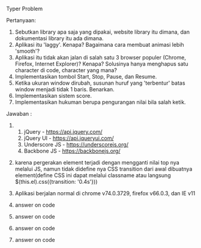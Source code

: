 Typer Problem   
    
Pertanyaan:   
1. Sebutkan library apa saja yang dipakai, website library itu dimana, dan dokumentasi library itu ada dimana.    
2. Aplikasi itu 'laggy'. Kenapa? Bagaimana cara membuat animasi lebih 'smooth'?    
3. Aplikasi itu tidak akan jalan di salah satu 3 browser populer (Chrome, Firefox, Internet Explorer)? Kenapa? Solusinya hanya menghapus satu character di code, character yang mana?    
4. Implementasikan tombol Start, Stop, Pause, dan Resume.   
5. Ketika ukuran window dirubah, susunan huruf yang 'terbentur' batas window menjadi tidak 1 baris. Benarkan.    
6. Implementasikan sistem score.   
7. Implementasikan hukuman berupa pengurangan nilai bila salah ketik.

Jawaban :
1.	1. jQuery - https://api.jquery.com/
  	2. jQuery UI - https://api.jqueryui.com/
  	3. Underscore JS - https://underscorejs.org/
  	4. Backbone JS - https://backbonejs.org/

2. karena pergerakan element terjadi dengan mengganti nilai top nya melalui JS, namun tidak didefine nya CSS transition dari awal dibuatnya element(define CSS ini dapat melalui classname atau langsung $(this.el).css({transition: '0.4s'}))

3. Aplikasi berjalan normal di chrome v74.0.3729, firefox v66.0.3, dan IE v11

4. answer on code

5. answer on code

6. answer on code

7. answer on code